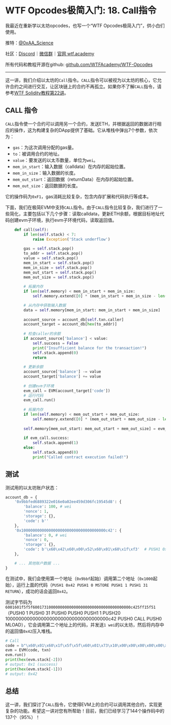# WTF Opcodes极简入门: 18. Call指令

我最近在重新学以太坊opcodes，也写一个“WTF Opcodes极简入门”，供小白们使用。

推特：[@0xAA_Science](https://twitter.com/0xAA_Science)

社区：[Discord](https://discord.gg/5akcruXrsk)｜[微信群](https://docs.google.com/forms/d/e/1FAIpQLSe4KGT8Sh6sJ7hedQRuIYirOoZK_85miz3dw7vA1-YjodgJ-A/viewform?usp=sf_link)｜[官网 wtf.academy](https://wtf.academy)

所有代码和教程开源在github: [github.com/WTFAcademy/WTF-Opcodes](https://github.com/WTFAcademy/WTF-Opcodes)

-----

这一讲，我们介绍以太坊的`Call`指令。`CALL`指令可以被视为以太坊的核心，它允许合约之间进行交互，让区块链上的合约不再孤立。如果你不了解`CALL`指令，请参考[WTF Solidity教程第22讲](https://github.com/AmazingAng/WTF-Solidity/blob/main/22_Call/readme.md)。

## CALL 指令

`CALL`指令使一个合约可以调用另一个合约，发送ETH，并根据返回的数据进行相应的操作，这为构建复杂的DApp提供了基础。它从堆栈中弹出7个参数，依次为：

- `gas`：为这次调用分配的gas量。
- `to`：被调用合约的地址。
- `value`：要发送的以太币数量，单位为`wei`。
- `mem_in_start`：输入数据（calldata）在内存的起始位置。
- `mem_in_size`：输入数据的长度。
- `mem_out_start`：返回数据（returnData）在内存的起始位置。
- `mem_out_size`：返回数据的长度。

它的操作码为`0xF1`，gas消耗比较复杂，包含内存扩展和代码执行等成本。

下面，我们在极简EVM中支持`CALL`指令。由于`CALL`指令比较复杂，我们进行了一些简化，主要包括以下几个步骤：读取calldata，更新ETH余额，根据目标地址代码创建evm子环境，执行evm子环境代码，读取返回值。

```python
    def call(self):
        if len(self.stack) < 7:
            raise Exception('Stack underflow')
            
        gas = self.stack.pop()
        to_addr = self.stack.pop()
        value = self.stack.pop()
        mem_in_start = self.stack.pop()
        mem_in_size = self.stack.pop()
        mem_out_start = self.stack.pop()
        mem_out_size = self.stack.pop()
        
        # 拓展内存
        if len(self.memory) < mem_in_start + mem_in_size:
            self.memory.extend([0] * (mem_in_start + mem_in_size - len(self.memory)))

        # 从内存中获取输入数据
        data = self.memory[mem_in_start: mem_in_start + mem_in_size]
    
        account_source = account_db[self.txn.caller]
        account_target = account_db[hex(to_addr)]
        
        # 检查caller的余额
        if account_source['balance'] < value:
            self.success = False
            print("Insufficient balance for the transaction!")
            self.stack.append(0) 
            return
        
        # 更新余额
        account_source['balance'] -= value
        account_target['balance'] += value
        
        # 创建evm子环境
        evm_call = EVM(account_target['code'])
        # 运行代码
        evm_call.run()
        
        # 拓展内存
        if len(self.memory) < mem_out_start + mem_out_size:
            self.memory.extend([0] * (mem_out_start + mem_out_size - len(self.memory)))
        
        self.memory[mem_out_start: mem_out_start + mem_out_size] = evm_call.returnData
        
        if evm_call.success:
            self.stack.append(1)  
        else:
            self.stack.append(0)  
            print("Called contract execution failed!")
```

## 测试

测试用的以太坊账户状态：
```python
account_db = {
    '0x9bbfed6889322e016e0a02ee459d306fc19545d8': {
        'balance': 100, # wei
        'nonce': 1, 
        'storage': {},
        'code': b''
    },
    '0x1000000000000000000000000000000000000c42': {
        'balance': 0, # wei
        'nonce': 0, 
        'storage': {},
        'code': b'\x60\x42\x60\x00\x52\x60\x01\x60\x1f\xf3'  # PUSH1 0x42 PUSH1 0 MSTORE PUSH1 1 PUSH1 31 RETURN
    },

    # ... 其他账户数据 ...
}
```

在测试中，我们会使用第一个地址（`0x9bbf`起始）调用第二个地址（`0x1000`起始），运行上面的代码（`PUSH1 0x42 PUSH1 0 MSTORE PUSH1 1 PUSH1 31 RETURN`），成功的话会返回`0x42`。

测试字节码为`6001601f5f5f6001731000000000000000000000000000000000000c425ff15f51`（PUSH0 1 PUSH0 31 PUSH0  PUSH0 PUSH1 1 PUSH20 1000000000000000000000000000000000000c42 PUSH0 CALL PUSH0 MLOAD），它会调用第二个地址上的代码，并发送`1 wei`的以太坊，然后将内存中的返回值`0x42`压入堆栈。

```python
# Call
code = b"\x60\x01\x60\x1f\x5f\x5f\x60\x01\x73\x10\x00\x00\x00\x00\x00\x00\x00\x00\x00\x00\x00\x00\x00\x00\x00\x00\x00\x0c\x42\x5f\xf1\x5f\x51"
evm = EVM(code, txn)
evm.run()
print(hex(evm.stack[-2]))
# output: 0x1 (success)
print(hex(evm.stack[-1]))
# output: 0x42
```

## 总结

这一讲，我们探讨了`CALL`指令，它使得EVM上的合约可以调用其他合约，实现更复杂的功能。希望这一讲对您有所帮助！目前，我们已经学习了144个操作码中的137个（95%）！
